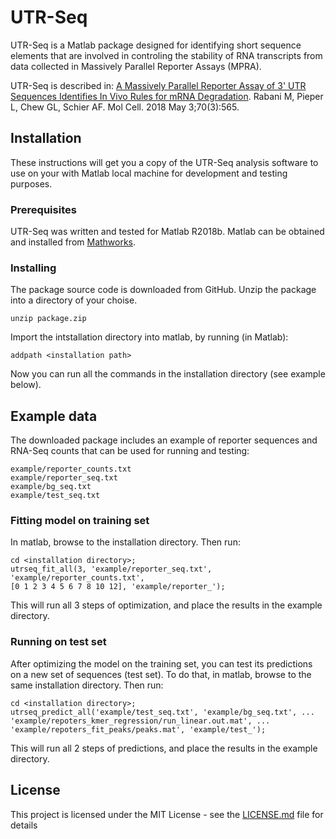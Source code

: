 # UTR-Seq

UTR-Seq is a Matlab package designed for identifying short sequence elements
that are involved in controling the stability of RNA transcripts from data 
collected in Massively Parallel Reporter Assays (MPRA). 

UTR-Seq is described in:
[A Massively Parallel Reporter Assay of 3' UTR Sequences Identifies In Vivo
Rules for mRNA Degradation](https://www.ncbi.nlm.nih.gov/pubmed/29727622).
Rabani M, Pieper L, Chew GL, Schier AF.
Mol Cell. 2018 May 3;70(3):565.

## Installation

These instructions will get you a copy of the UTR-Seq analysis software 
to use on your with Matlab local machine for development and testing purposes. 

### Prerequisites

UTR-Seq was written and tested for Matlab R2018b. Matlab can be obtained and
installed from [Mathworks](https://www.mathworks.com/products/matlab.html).

### Installing

The package source code is downloaded from GitHub. Unzip the package into a
directory of your choise.

```
unzip package.zip
```

Import the intstallation directory into matlab, by running (in Matlab):

```
addpath <installation path>
```

Now you can run all the commands in the installation directory (see example
below).

## Example data

The downloaded package includes an example of reporter sequences and RNA-Seq
counts that can be used for running and testing:

```
example/reporter_counts.txt
example/reporter_seq.txt
example/bg_seq.txt
example/test_seq.txt
```

### Fitting model on training set

In matlab, browse to the installation directory. Then run:

```
cd <installation directory>;
utrseq_fit_all(3, 'example/reporter_seq.txt', 'example/reporter_counts.txt',
[0 1 2 3 4 5 6 7 8 10 12], 'example/reporter_');
```

This will run all 3 steps of optimization, and place the results in the example
directory.

### Running on test set

After optimizing the model on the training set, you can test its predictions
on a new set of sequences (test set).
To do that, in matlab, browse to the same installation directory. Then run:

```
cd <installation directory>;
utrseq_predict_all('example/test_seq.txt', 'example/bg_seq.txt', ...
'example/repoters_kmer_regression/run_linear.out.mat', ...
'example/repoters_fit_peaks/peaks.mat', 'example/test_');
```

This will run all 2 steps of predictions, and place the results in the example
directory.


## License

This project is licensed under the MIT License - see the [LICENSE.md](LICENSE.md) file for details

